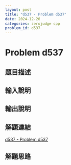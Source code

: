 ```yaml
---
layout: post
title: "d537 - Problem d537"
date: 2024-12-20
categories: zerojudge cpp
problem_id: d537
---
```


# Problem d537

## 題目描述



## 輸入說明



## 輸出說明



## 解題連結

[d537 - Problem d537](https://zerojudge.tw/ShowProblem?problemid=d537)

## 解題思路

